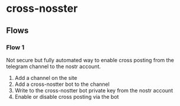 # cross-nosster

## Flows

### Flow 1

Not secure but fully automated way to enable cross posting from the telegram channel to the nostr account.

1. Add a channel on the site
2. Add a cross-nostter bot to the channel
3. Write to the cross-nostter bot private key from the nostr account
4. Enable or disable cross posting via the bot